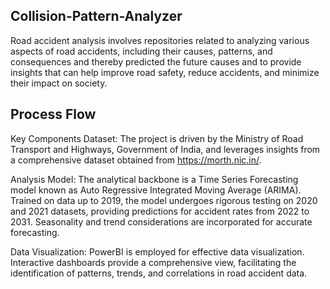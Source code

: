 
## Collision-Pattern-Analyzer

Road accident analysis involves repositories related to analyzing various aspects of road accidents, including their causes, patterns, and consequences and thereby predicted the future causes and to provide insights that can help improve road safety, reduce accidents, and minimize their impact on society.

## Process Flow

Key Components
Dataset: The project is driven by the Ministry of Road Transport and Highways, Government of India, and leverages insights from a comprehensive dataset obtained from https://morth.nic.in/.

Analysis Model: The analytical backbone is a Time Series Forecasting model known as Auto Regressive Integrated Moving Average (ARIMA). Trained on data up to 2019, the model undergoes rigorous testing on 2020 and 2021 datasets, providing predictions for accident rates from 2022 to 2031. Seasonality and trend considerations are incorporated for accurate forecasting.

Data Visualization: PowerBI is employed for effective data visualization. Interactive dashboards provide a comprehensive view, facilitating the identification of patterns, trends, and correlations in road accident data.
